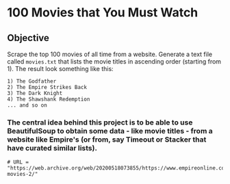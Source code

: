 # 100 Movies that You Must Watch

## Objective

Scrape the top 100 movies of all time from a website. Generate a text file called `movies.txt` that lists the movie titles in ascending order (starting from 1). 
The result look something like this:

```
1) The Godfather
2) The Empire Strikes Back
3) The Dark Knight
4) The Shawshank Redemption
... and so on
```
### The central idea behind this project is to be able to use BeautifulSoup to obtain some data - like movie titles - from a website like Empire's (or from, say Timeout or Stacker that have curated similar lists). 

```
# URL = "https://web.archive.org/web/20200518073855/https://www.empireonline.com/movies/features/best-movies-2/"
```

